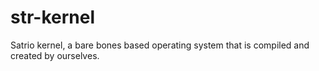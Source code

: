 # str-kernel
Satrio kernel, a bare bones based operating system that is compiled and created by ourselves.
